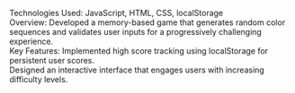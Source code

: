Technologies Used: JavaScript, HTML, CSS, localStorage <br>
Overview: Developed a memory-based game that generates random color sequences and validates user inputs for a progressively challenging experience.<br>
Key Features:
Implemented high score tracking using localStorage for persistent user scores.<br>
Designed an interactive interface that engages users with increasing difficulty levels.
